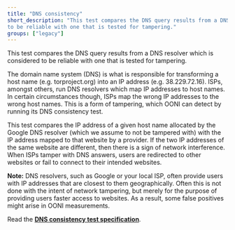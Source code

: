 ```yaml
---
title: "DNS consistency"
short_description: "This test compares the DNS query results from a DNS resolver which is considered
to be reliable with one that is tested for tampering."
groups: ["legacy"]
---
```


This test compares the DNS query results from a DNS resolver which is considered
to be reliable with one that is tested for tampering.

The domain name system (DNS) is what is responsible for transforming a host name
(e.g. torproject.org) into an IP address (e.g. 38.229.72.16). ISPs, amongst
others, run DNS resolvers which map IP addresses to host names. In certain
circumstances though, ISPs map the wrong IP addresses to the wrong host names.
This is a form of tampering, which OONI can detect by running its DNS
consistency test.

This test compares the IP address of a given host name allocated by the Google
DNS resolver (which we assume to not be tampered with) with the IP address
mapped to that website by a provider. If the two IP addresses of the same
website are different, then there is a sign of network interference. When ISPs
tamper with DNS answers, users are redirected to other websites or fail to
connect to their intended websites.

**Note:** DNS resolvers, such as Google or your local ISP, often provide users
with IP addresses that are closest to them geographically. Often this is not
done with the intent of network tampering, but merely for the purpose of
providing users faster access to websites. As a result, some false positives
might arise in OONI measurements.

Read the **[DNS consistency test specification](https://github.com/ooni/spec/blob/master/nettests/ts-002-dns-consistency.md)**.
